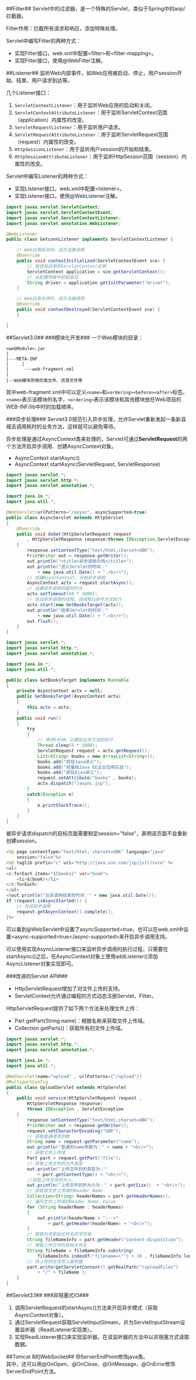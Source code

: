 ##Filter##
Servlet中的过滤器，是一个特殊的Servlet，类似于Spring中的aop/拦截器。

Filter作用：拦截所有请求和响应，添加特殊处理。

Servlet中编写Filter的两种方式：

- 实现Filter接口，web.xml中配置\<filter>和\<filter-mapping>。
- 实现Filter接口，使用@WebFilter注解。

##Listener##
监听Web内部事件，如Web应用被启动、停止，用户session开始、结束，用户请求到达等。

几个Listener接口：

1. `ServletContextListener`：用于监听Web应用的启动和关闭。
2. `ServletContextAttributeListener`：用于监听ServletContext范围（application）内属性的改变。
3. `ServletRequestListener`：用于监听用户请求。
4. `ServletRequestAttributeListener`：用于监听ServletRequest范围（request）内属性的改变。
5. `HttpSessionListener`：用于监听用户session的开始和结束。
6. `HttpSessionAttributeListener`：用于监听HttpSession范围（session）内属性的改变。

Servlet中编写Listener的两种方式：

- 实现Listener接口，web.xml中配置\<listener>。
- 实现Listener接口，使用@WebListener注解。

```java
import javax.servlet.ServletContext;
import javax.servlet.ServletContextEvent;
import javax.servlet.ServletContextListener;
import javax.servlet.annotation.WebListener;

@WebListener
public class GetconnListener implements ServletContextListener {

    // Web应用启动时，该方法被调用
    @Override
    public void contextInitialized(ServletContextEvent sce) {
        // 取得该应用的ServletContext实例
        ServletContext application = sce.getServletContext();
        // 从配置参数中获取驱动
        String driver = application.getInitParameter("driver");
    }

    // Web应用关闭时，该方法被调用
    @Override
    public void contextDestroyed(ServletContextEvent sce) {
    }

}
```

##Servlet3.0##
###模块化开发###
一个Web模块的目录：  

```
<webModule>.jar
|
|---META-INF
|     |
|      ---web-fragment.xml
|
|--Web模块所用的类文件、资源文件等
```

其中web-fragment.xml中可以定义`<name>`和`<ordering><before><after>`标签。`<name>`表示该模块的名字，`<ordering>`表示该模块和其他模块放在Web项目的WEB-INF/lib中时的加载顺序。

###异步处理###
Servlet3.0规范引入异步处理，允许Servlet重新发起一条新县城去调用耗时的业务方法，这样就可以避免等待。

异步处理是通过AsyncContext类来处理的，Servlet可通过**ServletRequest**的两个方法开启异步调用、创建AsyncContext对象。

- AsyncContext startAsync()
- AsyncContext startAsync(ServletRequest, ServletResponse)

```java
import javax.servlet.*;
import javax.servlet.http.*;
import javax.servlet.annotation.*;

import java.io.*;
import java.util.*;

@WebServlet(urlPatterns="/async", asyncSupported=true)
public class AsyncServlet extends HttpServlet
{
	@Override
	public void doGet(HttpServletRequest request
		, HttpServletResponse response)throws IOException,ServletException
	{
		response.setContentType("text/html;charset=GBK");
		PrintWriter out = response.getWriter();
		out.println("<title>异步调用示例</title>");
		out.println("进入Servlet的时间："
			+ new java.util.Date() + ".<br/>");
		// 创建AsyncContext，开始异步调用
		AsyncContext actx = request.startAsync();
		// 设置异步调用的超时时长
		actx.setTimeout(60 * 1000);
		// 启动异步调用的线程，该线程以异步方式执行
		actx.start(new GetBooksTarget(actx));
		out.println("结束Servlet的时间："
			+ new java.util.Date() + ".<br/>");
		out.flush();
	}
}
```

```java
import javax.servlet.*;
import javax.servlet.http.*;
import javax.servlet.annotation.*;

import java.io.*;
import java.util.*;

public class GetBooksTarget implements Runnable
{
	private AsyncContext actx = null;
	public GetBooksTarget(AsyncContext actx)
	{
		this.actx = actx;
	}
	public void run()
	{
		try
		{
			// 等待5秒钟，以模拟业务方法的执行
			Thread.sleep(5 * 1000);
			ServletRequest request = actx.getRequest();
			List<String> books = new ArrayList<String>();
			books.add("疯狂Java讲义");
			books.add("轻量级Java EE企业应用实战");
			books.add("疯狂Ajax讲义");
			request.setAttribute("books" , books);
			actx.dispatch("/async.jsp");
		}
		catch(Exception e)
		{
			e.printStackTrace();
		}
	}
}
```

被异步请求dispatch的目标页面需要制定session="false"，表明该页面不会重新创建session。

```java
<%@ page contentType="text/html; charset=GBK" language="java"
	session="false"%>
<%@ taglib prefix="c" uri="http://java.sun.com/jsp/jstl/core" %>
<ul>
<c:forEach items="${books}" var="book">
	<li>${book}</li>
</c:forEach>
</ul>
<%out.println("业务调用结束的时间：" + new java.util.Date());
if (request.isAsyncStarted()) {
	// 完成异步调用
	request.getAsyncContext().complete();
}%>
```

可以看到@WebServlet中设置了asyncSupported=true，也可以在web.xml中设置\<async-supported>true\</async-supported>来开启异步调用支持。

可以使用实现AsyncListener接口来监听异步调用的执行过程，只需要在startAsync()之后，在AsyncContext对象上使用addListener()添加AsyncListener对象实现即可。

###改进的Servlet API###
- HttpServletRequest增加了对文件上传的支持。
- ServletContext允许通过编程的方式动态注册Servlet、Filter。

HttpServletRequest提供了如下两个方法来处理文件上传：

- Part getPart(String name)：根据名称来获取文件上传域。
- Collection<Part> getParts()：获取所有的文件上传域。

```java
import javax.servlet.*;
import javax.servlet.http.*;
import javax.servlet.annotation.*;

import java.io.*;
import java.util.*;

@WebServlet(name="upload" , urlPatterns={"/upload"})
@MultipartConfig
public class UploadServlet extends HttpServlet
{
	public void service(HttpServletRequest request ,
		HttpServletResponse response)
		throws IOException , ServletException
	{
		response.setContentType("text/html;charset=GBK");
		PrintWriter out = response.getWriter();
		request.setCharacterEncoding("GBK");
		// 获取普通请求参数
		String name = request.getParameter("name");
		out.println("普通的name参数为：" + name + "<br/>");
		// 获取文件上传域
		Part part = request.getPart("file");
		// 获取上传文件的文件类型
		out.println("上传文件的的类型为："
			+ part.getContentType() + "<br/>");
		//获取上传文件的大小。
		out.println("上传文件的的大小为：" + part.getSize()  + "<br/>");
		// 获取该文件上传域的Header Name
		Collection<String> headerNames = part.getHeaderNames();
		// 遍历文件上传域的Header Name、Value
		for (String headerName : headerNames)
		{
			out.println(headerName + "--->"
				+ part.getHeader(headerName) + "<br/>");
		}
		// 获取包含原始文件名的字符串
		String fileNameInfo = part.getHeader("content-disposition");
		// 提取上传文件的原始文件名
		String fileName = fileNameInfo.substring(
			fileNameInfo.indexOf("filename=\"") + 10 , fileNameInfo.length() - 1);
		// 将上传的文件写入服务器
		part.write(getServletContext().getRealPath("/uploadFiles")
			+ "/" + fileName );
	}
}
```

##Servlet3.1##
###非阻塞式IO###
1. 调用ServletRequest的startAsync()方法来开启异步模式（获取AsyncContext对象）。
2. 通过ServletRequest获取ServletInputStream，并为ServletInputStream设置监听器（ReadListener实现类）。
3. 实现ReadListener接口来实现监听器，在该监听器的方法中以非阻塞方式读取数据。


##Tomcat 8的WebSocket##
@ServerEndPoint修饰java类。  
其中，还可以用@OnOpen、@OnClose、@OnMessage、@OnError修饰ServerEndPoint方法。